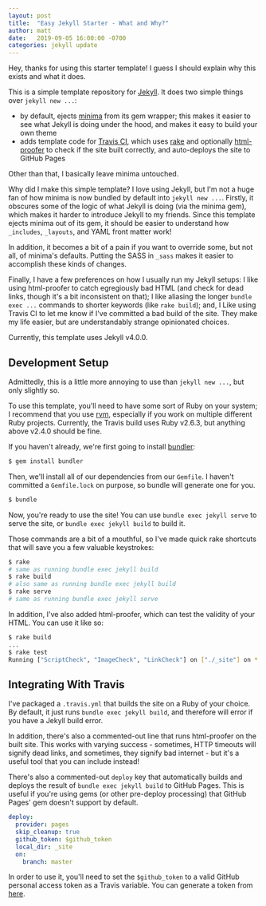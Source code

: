 ```yaml
---
layout: post
title:  "Easy Jekyll Starter - What and Why?"
author: matt
date:   2019-09-05 16:00:00 -0700
categories: jekyll update
---
```


Hey, thanks for using this starter template! I guess I should explain why this exists and what it does.

This is a simple template repository for [Jekyll](https://jekyllrb.com). It does two simple things over `jekyll new ...`:

* by default, ejects [minima](https://github.com/jekyll/minima) from its gem wrapper; this makes it easier to see what Jekyll is doing under the hood, and makes it easy to build your own theme
* adds template code for [Travis CI](https://travis-ci.com), which uses [rake](https://github.com/ruby/rake) and optionally [html-proofer](https://github.com/gjtorikian/html-proofer) to check if the site built correctly, and auto-deploys the site to GitHub Pages

Other than that, I basically leave minima untouched.

Why did I make this simple template? I love using Jekyll, but I'm not a huge fan of how minima is now bundled by default into `jekyll new ...`. Firstly, it obscures some of the logic of what Jekyll is doing (via the minima gem), which makes it harder to introduce Jekyll to my friends. Since this template ejects minima out of its gem, it should be easier to understand how `_includes`, `_layouts`, and YAML front matter work!

In addition, it becomes a bit of a pain if you want to override some, but not all, of minima's defaults. Putting the SASS in `_sass` makes it easier to accomplish these kinds of changes.

Finally, I have a few preferences on how I usually run my Jekyll setups: I like using html-proofer to catch egregiously bad HTML (and check for dead links, though it's a bit inconsistent on that); I like aliasing the longer `bundle exec ...` commands to shorter keywords (like `rake build`); and, I Like using Travis CI to let me know if I've committed a bad build of the site. They make my life easier, but are understandably strange opinionated choices.

Currently, this template uses Jekyll v4.0.0.

## Development Setup

Admittedly, this is a little more annoying to use than `jekyll new ...`, but only slightly so. 

To use this template, you'll need to have some sort of Ruby on your system; I recommend that you use [rvm](https://rvm.io/), especially if you work on multiple different Ruby projects. Currently, the Travis build uses Ruby v2.6.3, but anything above v2.4.0 should be fine.

If you haven't already, we're first going to install [bundler](https://bundler.io/):

```sh
$ gem install bundler
```

Then, we'll install all of our dependencies from our `Gemfile`. I haven't committed a `Gemfile.lock` on purpose, so bundle will generate one for you.

```sh
$ bundle
```

Now, you're ready to use the site! You can use `bundle exec jekyll serve` to serve the site, or `bundle exec jekyll build` to build it.

Those commands are a bit of a mouthful, so I've made quick rake shortcuts that will save you a few valuable keystrokes:

```sh
$ rake
# same as running bundle exec jekyll build
$ rake build
# also same as running bundle exec jekyll build
$ rake serve
# same as running bundle exec jekyll serve
```

In addition, I've also added html-proofer, which can test the validity of your HTML. You can use it like so:

```sh
$ rake build
...
$ rake test
Running ["ScriptCheck", "ImageCheck", "LinkCheck"] on ["./_site"] on *.html...
```

## Integrating With Travis

I've packaged a `.travis.yml` that builds the site on a Ruby of your choice. By default, it just runs `bundle exec jekyll build`, and therefore will error if you have a Jekyll build error.

In addition, there's also a commented-out line that runs html-proofer on the built site. This works with varying success - sometimes, HTTP timeouts will signify dead links, and sometimes, they signify bad internet - but it's a useful tool that you can include instead!

There's also a commented-out `deploy` key that automatically builds and deploys the result of `bundle exec jekyll build` to GitHub Pages. This is useful if you're using gems (or other pre-deploy processing) that GitHub Pages' gem doesn't support by default.

```yaml
deploy:
  provider: pages
  skip_cleanup: true
  github_token: $github_token
  local_dir: _site
  on:
    branch: master
```

In order to use it, you'll need to set the `$github_token` to a valid GitHub personal access token as a Travis variable. You can generate a token from [here](https://github.com/settings/tokens).
